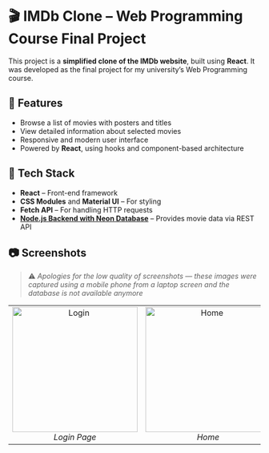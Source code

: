# 🎬 IMDb Clone – Web Programming Course Final Project

This project is a **simplified clone of the IMDb website**, built using **React**. It was developed as the final project for my university’s Web Programming course.

## 🚀 Features

- Browse a list of movies with posters and titles  
- View detailed information about selected movies  
- Responsive and modern user interface  
- Powered by **React**, using hooks and component-based architecture  

## 🔧 Tech Stack

- **React** – Front-end framework  
- **CSS Modules** and **Material UI** – For styling  
- **Fetch API** – For handling HTTP requests  
- **[Node.js Backend with Neon Database]([https://github.com/KarmelTaj/IMDb_Backend](https://github.com/KarmelTaj/IMDb_Backend))** – Provides movie data via REST API

## 📷 Screenshots

> ⚠️ *Apologies for the low quality of screenshots — these images were captured using a mobile phone from a laptop screen and the database is not available anymore*

<table>
  <tr>
    <td align="center">
      <img src="https://github.com/user-attachments/assets/2bde910d-7561-4334-b93a-71ad3f3f8e23" alt="Login" width="250"/>
      <br/>
      <em>Login Page</em>
    </td>
    <td align="center">
      <img src="https://github.com/user-attachments/assets/950a1058-3c9b-4589-83d0-fd930423f68b" alt="Home" width="250"/>
      <br/>
      <em>Home</em>
    </td>
    <td align="center">
      <img src="https://github.com/user-attachments/assets/4fc2d01d-4ef4-43bb-bc90-df44a67ddf9d" alt="Movie Details" width="250"/>
      <br/>
      <em>Movie Details</em>
    </td>
  </tr>
</table>

